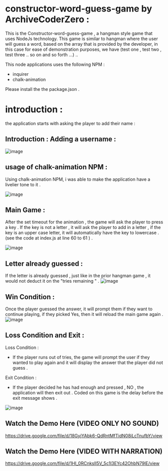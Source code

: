 # constructor-word-guess-game by ArchiveCoderZero : 

This is the Constructor-word-guess-game , a hangman style game that uses NodeJs technology.  This game is similar to hangman where the user will guess a word, based on the array that is provided by the developer, in this case for ease of demonstration purposes, we have (test one , test two , test three .. so on and so forth ...) ..

This node applications uses the following NPM : 
 - inquirer 
 - chalk-animation 

Please install the the package.json . 

# introduction : 

the application starts with asking the player to add their name : 


## Introduction : Adding a username : 

![image](https://github.com/archivecoderzero/constructor-word-guess-game/blob/master/image/n2.PNG) 


## usage of chalk-animation NPM : 
Using chalk-animation NPM,  i was able to make the application have a livelier tone to it . 

![image](https://github.com/archivecoderzero/constructor-word-guess-game/blob/master/image/n3.PNG) 


## Main Game : 
After the set timeout for the animation , the game will ask the player to press a key . If the key is not a letter , it will ask the player to add in a letter , if the key is an upper case letter, it will automatically have the key to lowercase . (see the code at index.js at line 60 to 61 ) .

![image](https://github.com/archivecoderzero/constructor-word-guess-game/blob/master/image/n4.PNG) 

## Letter already guessed : 
If the letter is already guessed , just like in the prior hangman game , it would not deduct it on the "tries remaining " . 
![image](https://github.com/archivecoderzero/constructor-word-guess-game/blob/master/image/n5.PNG) 

## Win Condition :
Once the player guessed the answer, it will prompt them if they want to continue playing, if they picked Yes, then it will reload the main game again . 
![image](https://github.com/archivecoderzero/constructor-word-guess-game/blob/master/image/n6.PNG) 

## Loss Condition and Exit :

Loss Condition : 
- If the player runs out of tries, the game will prompt the user if they wanted to play again and it will display the answer that the player did not guess . 

Exit Condition :
-  If the player decided he has had enough and pressed , NO , the application will then exit out . Coded on this game is the delay before the exit message shows . 

![image](https://github.com/archivecoderzero/constructor-word-guess-game/blob/master/image/n1.PNG) 


## Watch the Demo Here (VIDEO ONLY NO SOUND)
https://drive.google.com/file/d/18GyjYAbk6-QdRntMfTidN08iLcTnufbY/view

## Watch the Demo Here (VIDEO WITH NARRATION)
https://drive.google.com/file/d/1HI_0RCnksII5V_5c1l3EYc42OhbN79lE/view


